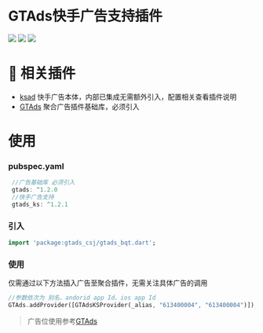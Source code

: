 # GTAds快手广告支持插件

<p>
<a href="https://pub.flutter-io.cn/packages/gtads_ks"><img src=https://img.shields.io/pub/v/gtads_ks?color=orange></a>
<a href="https://pub.flutter-io.cn/packages/gtads_ks"><img src=https://img.shields.io/pub/likes/gtads_ks></a>
<a href="https://pub.flutter-io.cn/packages/gtads_ks"><img src=https://img.shields.io/pub/points/gtads_ks></a>
</p>

# 📢 相关插件

- [ksad](https://github.com/gstory0404/ksad) 快手广告本体，内部已集成无需额外引入，配置相关查看插件说明
- [GTAds](https://github.com/gstory0404/GTAds) 聚合广告插件基础库，必须引入

# 使用

### pubspec.yaml

```dart
 //广告基础库 必须引入
 gtads: ^1.2.0
 //快手广告支持
 gtads_ks: ^1.2.1
```

### 引入

```dart
import 'package:gtads_csj/gtads_bqt.dart';
```

### 使用

仅需通过以下方法插入广告至聚合插件，无需关注具体广告的调用

```dart
//参数依次为 别名、andorid app Id、ios app Id
GTAds.addProvider([GTAdsKSProvider(_alias, "613400004", "613400004")]);
```

> 广告位使用参考[GTAds](https://github.com/gstory0404/GTAds/tree/master/gtads)
